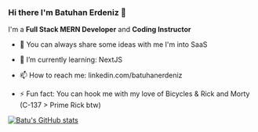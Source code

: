 ### Hi there I'm Batuhan Erdeniz 👋

I'm a **Full Stack MERN Developer** and **Coding Instructor** 

- 🔭 You can always share some ideas with me I'm into SaaS
- 🌱 I’m currently learning: NextJS
- 📫 How to reach me: linkedin.com/batuhanerdeniz


- ⚡ Fun fact: You can hook me with my love of Bicycles & Rick and Morty (C-137 > Prime Rick btw)


[![Batu's GitHub stats](https://github-readme-stats.vercel.app/api?username=batuhanerdeniz&show_icons=true&theme=radical)](https://batuhanerdeniz.github.io)
